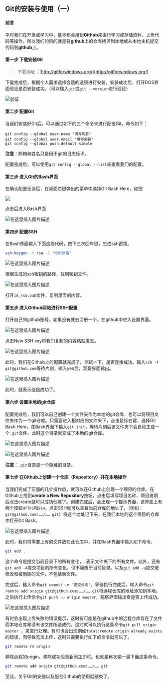 ## Git的安装与使用（一）

#### 前言

平时我们在开发或学习中，基本都会用到**Github**来进行学习或存储资料、上传代码等操作。所以我们的目的就是将**github**上的仓库拷贝到本地或从本地主机提交代码到**github**上。

#### 第一步 下载安装Git

> 下载地址：[http://gitforwindows.org/](http://gitforwindows.org/)

下载完成后，根据个人需求选择合适的选项进行安装，安装成功后，打开DOS界面验证是否安装成功。（可以输入`git`或`git --version`进行验证）

![验证](https://img-blog.csdnimg.cn/20201019194311788.png?x-oss-process=image/watermark,type_ZmFuZ3poZW5naGVpdGk,shadow_10,text_aHR0cHM6Ly9ibG9nLmNzZG4ubmV0L3dlaXhpbl80MzYyNDAzMQ==,size_16,color_FFFFFF,t_70#pic_center)

#### 第二步 配置Git

当我们安装好Git后，可以通过如下的三个命令来进行配置Git，命令如下：

```shell
git config --global user.name "填写昵称"
git config --global user.email "填写邮箱"
git config --global push.default simple
```

**注意**：邮箱和姓名只是用于git的日志标识。

配置完成后，可以使用`git config --global --list`来查看我们的配置。

#### 第三步 进入Git的Bash界面

在确认配置无误后，在桌面右键弹出的菜单中选择Git Bash Here，如图

![](https://img-blog.csdnimg.cn/20201019194402856.png?x-oss-process=image/watermark,type_ZmFuZ3poZW5naGVpdGk,shadow_10,text_aHR0cHM6Ly9ibG9nLmNzZG4ubmV0L3dlaXhpbl80MzYyNDAzMQ==,size_16,color_FFFFFF,t_70#pic_center)

点击后进入Bash界面

![在这里插入图片描述](https://img-blog.csdnimg.cn/20201019194448306.png?x-oss-process=image/watermark,type_ZmFuZ3poZW5naGVpdGk,shadow_10,text_aHR0cHM6Ly9ibG9nLmNzZG4ubmV0L3dlaXhpbl80MzYyNDAzMQ==,size_16,color_FFFFFF,t_70#pic_center)

#### 第四步 配置SSH

在Bash界面输入下面这段代码，按下三次回车键，生成ssh密钥。

```bash
ssh-keygen -t rsa -C "你的邮箱"
```

![在这里插入图片描述](https://img-blog.csdnimg.cn/20201019194506729.png?x-oss-process=image/watermark,type_ZmFuZ3poZW5naGVpdGk,shadow_10,text_aHR0cHM6Ly9ibG9nLmNzZG4ubmV0L3dlaXhpbl80MzYyNDAzMQ==,size_16,color_FFFFFF,t_70#pic_center)

根据生成的ssh密钥的路径，找到密钥文件。

![在这里插入图片描述](https://img-blog.csdnimg.cn/20201019194523847.png?x-oss-process=image/watermark,type_ZmFuZ3poZW5naGVpdGk,shadow_10,text_aHR0cHM6Ly9ibG9nLmNzZG4ubmV0L3dlaXhpbl80MzYyNDAzMQ==,size_16,color_FFFFFF,t_70#pic_center)

打开`id_rsa.pub`文件，复制里面的内容。

#### 第五步 进入Github网站进行SSH配置

打开自己的github账号，如果没有就去注册一个。在github中进入设置界面。

![在这里插入图片描述](https://img-blog.csdnimg.cn/20201019194541301.png?x-oss-process=image/watermark,type_ZmFuZ3poZW5naGVpdGk,shadow_10,text_aHR0cHM6Ly9ibG9nLmNzZG4ubmV0L3dlaXhpbl80MzYyNDAzMQ==,size_16,color_FFFFFF,t_70#pic_center)

点击New SSH key将我们复制的内容粘贴进去。

![在这里插入图片描述](https://img-blog.csdnimg.cn/20201019194601829.png?x-oss-process=image/watermark,type_ZmFuZ3poZW5naGVpdGk,shadow_10,text_aHR0cHM6Ly9ibG9nLmNzZG4ubmV0L3dlaXhpbl80MzYyNDAzMQ==,size_16,color_FFFFFF,t_70#pic_center)

此时，我们在Github上的配置就完成了。测试一下，是否连接成功。输入`ssh -T git@github.com`等待片刻，输入yes后，观察界面输出。

![在这里插入图片描述](https://img-blog.csdnimg.cn/20201019194648324.png?x-oss-process=image/watermark,type_ZmFuZ3poZW5naGVpdGk,shadow_10,text_aHR0cHM6Ly9ibG9nLmNzZG4ubmV0L3dlaXhpbl80MzYyNDAzMQ==,size_16,color_FFFFFF,t_70#pic_center)

此时，就表示连接成功了。

#### 第六步 设置本地的git仓库

配置完成后，我们可以自己创建一个文件夹作为本地的git仓库，也可以将项目文件夹作为一个git仓库。只需要进入相对应的文件夹下，点击鼠标右键，选择Git Bash Here，在Bash界面下输入`git init`，等待片刻后该文件夹下会自动生成一个`.git`文件，此时这个目录就变成了本地的git仓库。

![在这里插入图片描述](https://img-blog.csdnimg.cn/20201019195031137.png?x-oss-process=image/watermark,type_ZmFuZ3poZW5naGVpdGk,shadow_10,text_aHR0cHM6Ly9ibG9nLmNzZG4ubmV0L3dlaXhpbl80MzYyNDAzMQ==,size_16,color_FFFFFF,t_70#pic_center)

![在这里插入图片描述](https://img-blog.csdnimg.cn/20201019195050731.png#pic_center)

**注意**：`.git`目录是一个隐藏的目录。

#### 第七步 在Github上创建一个仓库（Repository）并在本地操作

当我们完成了前面的几步操作后，就可以在Github上创建一个项目的仓库。在Github上找到**create a New Repository**按钮，点击后填写项目名称、项目说明后点击create就可以成功创建了。创建完成后，会出现一个提示界面，该界面上有两个按钮`HTTPS`和`SSH`，点击SSH就可以查看当前仓库的地址了。（例如：`git@github.com:……/…….git`）将这个地址记下来，在我们本地的这个项目的仓库中打开Git Bash。

![在这里插入图片描述](https://img-blog.csdnimg.cn/2020101919511171.png#pic_center)

此时，我们将需要上传的文件放在此仓库中，并在Bash界面中输入如下命令，

```bash
git add .
```

这个命令是提交当前目录下的所有变化，`.`表示文件夹下的所有文件。此外，还有`git add -A`提交项目的所有变化，但不局限于当前目录。以及`git add -u`提交被修改和被删除的文件，不包括新文件。

完成后，输入命令`git commit -m "提交说明"`。等待执行完成后，输入命令`git remote add origin git@github.com:……/…….git`将远程仓库的地址添加到本地。之后执行上传命令`git push -u origin master`，观察界面输出看是否上传成功。

![在这里插入图片描述](https://img-blog.csdnimg.cn/20201019195240972.png?x-oss-process=image/watermark,type_ZmFuZ3poZW5naGVpdGk,shadow_10,text_aHR0cHM6Ly9ibG9nLmNzZG4ubmV0L3dlaXhpbl80MzYyNDAzMQ==,size_16,color_FFFFFF,t_70#pic_center)

有时会出现上传失败的错误提示，这时有可能是在github中的远程仓库存在了文件而本地仓库却没有该文件所造成的，这时就可以执行这条命令`git pull origin master `，来进行处理。有时也会出现例如`fatal:remote origin already exists`的错误，而导致无法上传，这时只需要执行如下的命令就可以了。

```bash
git remote rm origin
```

移除远程的origin，移除成功后重新添加即可。也就是再次输一遍下面这条命令。

```bash
git remote add origin git@github.com:……/…….git
```

至此，关于Git的安装以及配合Github的使用就结束了。